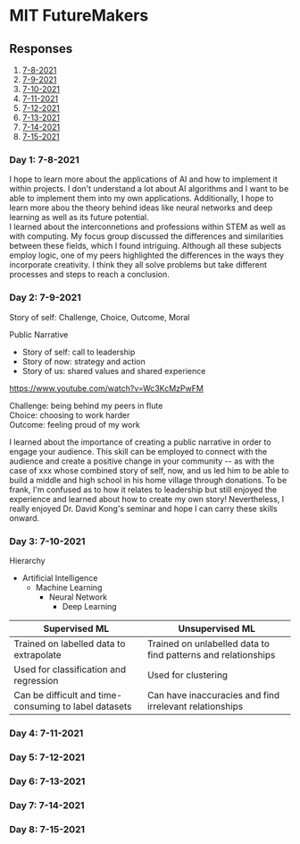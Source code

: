 # MIT FutureMakers

## Responses
1. [7-8-2021](#7-8)
2. [7-9-2021](#7-9)
3. [7-10-2021](#7-10)
4. [7-11-2021](#7-11)
5. [7-12-2021](#7-12)
6. [7-13-2021](#7-13)
7. [7-14-2021](#7-14)
8. [7-15-2021](#7-15)

<a name="7-8"></a>
### Day 1: 7-8-2021              
I hope to learn more about the applications of AI and how to implement it within projects. I don't understand a lot about AI algorithms and I want to be able to implement them into my own applications. Additionally, I hope to learn more abou the theory behind ideas like neural networks and deep learning as well as its future potential.  
I learned about the interconnetions and professions within STEM as well as with computing. My focus group discussed the differences and similarities between these fields, which I found intriguing. Although all these subjects employ logic, one of my peers highlighted the differences in the ways they incorporate creativity. I think they all solve problems but take different processes and steps to reach a conclusion. 


<a name="7-9"></a>
### Day 2: 7-9-2021
Story of self: Challenge, Choice, Outcome, Moral  

Public Narrative
- Story of self: call to leadership
- Story of now: strategy and action
- Story of us: shared values and shared experience

https://www.youtube.com/watch?v=Wc3KcMzPwFM

Challenge: being behind my peers in flute  
Choice: choosing to work harder  
Outcome: feeling proud of my work  

I learned about the importance of creating a public narrative in order to engage your audience. This skill can be employed to connect with the audience and create a positive change in your community -- as with the case of xxx whose combined story of self, now, and us led him to be able to build a middle and high school in his home village through donations. To be frank, I'm confused as to how it relates to leadership but still enjoyed the experience and learned about how to create my own story! Nevertheless, I really enjoyed Dr. David Kong's seminar and hope I can carry these skills onward.


<a name="7-10"></a>
### Day 3: 7-10-2021     
Hierarchy
- Artificial Intelligence
    - Machine Learning  
        - Neural Network
            - Deep Learning

| Supervised ML | Unsupervised ML |
| ----------- | ----------- |
| Trained on labelled data to extrapolate | Trained on unlabelled data to find patterns and relationships |
| Used for classification and regression | Used for clustering |
| Can be difficult and time-consuming to label datasets | Can have inaccuracies and find irrelevant relationships |  



<a name="7-11"></a>
### Day 4: 7-11-2021   


<a name="7-12"></a>
### Day 5: 7-12-2021     


<a name="7-13"></a>
### Day 6: 7-13-2021     


<a name="7-14"></a>
### Day 7: 7-14-2021     


<a name="7-15"></a>
### Day 8: 7-15-2021     
